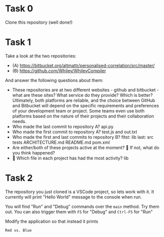 # Task 0

Clone this repository (well done!)

# Task 1

Take a look at the two repositories:

  * (A) https://bitbucket.org/altmattr/personalised-correlation/src/master/
  * (B) https://github.com/Whiley/WhileyCompiler

And answer the following questions about them:

  * These repositories are at two different websites - github and bitbucket - what are these sites?  What service do they provide? Which is better?
  Ultimately, both platforms are reliable, and the choice between GitHub and Bitbucket will depend on the specific requirements and preferences of your development team or project. Some teams even use both platforms based on the nature of their projects and their collaboration needs.
  * Who made the last commit to repository A?
  api.py
  * Who made the first commit to repository A?
  test.js and out.txt
  * Who made the first and last commits to repository B?
  fitst: lib
  last: src tests ARCHITECTURE.md README.md pom.xml
  * Are either/both of these projects active at the moment? 🤔 If not, what do you think happened?
  * 🤔 Which file in each project has had the most activity?
lib 
# Task 2

The repository you just cloned is a VSCode project, so lets work with it.  It currently will print "Hello World" message to the console when run.

You will find "Run" and "Debug" commands over the `main` method.  Try them out.  You can also trigger them with `F5` for "Debug" and `Ctrl-F5` for "Run"

Modify the application so that instead it prints

~~~~~
Red vs. Blue
~~~~~

